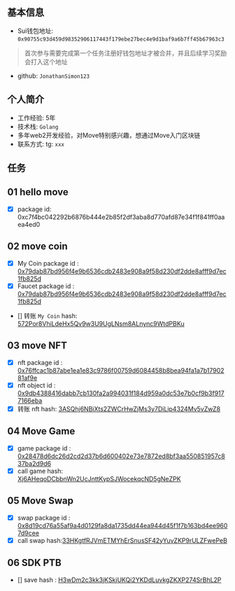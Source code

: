 ## 基本信息

- Sui钱包地址: `0x90755c93d459d98352906117443f179ebe27bec4e9d1baf9a6b7ff45b67963c3`

> 首次参与需要完成第一个任务注册好钱包地址才被合并，并且后续学习奖励会打入这个地址

- github: `JonathanSimon123`

## 个人简介

- 工作经验: 5年
- 技术栈:  `Golang`
- 多年web2开发经验，对Move特别感兴趣，想通过Move入门区块链
- 联系方式: tg: `xxx`

## 任务

## 01 hello move

- [X] package id: 0xc7f4bc042292b6876b444e2b85f2df3aba8d770afd87e34f1f841ff0aaea4ed0

## 02 move coin

- [X] My Coin package id : [0x79dab87bd956f4e9b6536cdb2483e908a9f58d230df2dde8afff9d7ec1fb825d](https://suiscan.xyz/mainnet/object/0x79dab87bd956f4e9b6536cdb2483e908a9f58d230df2dde8afff9d7ec1fb825d/contracts)
- [X] Faucet package id : [0x79dab87bd956f4e9b6536cdb2483e908a9f58d230df2dde8afff9d7ec1fb825d](https://suiscan.xyz/mainnet/object/0x79dab87bd956f4e9b6536cdb2483e908a9f58d230df2dde8afff9d7ec1fb825d/contracts)

- [] 转账 `My Coin` hash: [572Por8VhiLdeHx5Qv9w3U9UgLNsm8ALnync9WtdPBKu](https://suiscan.xyz/mainnet/tx/572Por8VhiLdeHx5Qv9w3U9UgLNsm8ALnync9WtdPBKu)

## 03 move NFT

- [X] nft package id : [0x76ffcac1b87abe1ea1e83c9786f00759d6084458b8bea94fa1a7b1790281af9e](https://suiscan.xyz/mainnet/object/0x76ffcac1b87abe1ea1e83c9786f00759d6084458b8bea94fa1a7b1790281af9e/txs)
- [X] nft object id : [0x9db4388416dabb7cb130fa2a994031f184d959a0dc53e7b0cf9b3f9177166eba](https://suiscan.xyz/mainnet/object/0x9db4388416dabb7cb130fa2a994031f184d959a0dc53e7b0cf9b3f9177166eba)
- [X] 转账 nft  hash: [3ASQhj6NBiXts2ZWCrHwZjMs3y7DiLip4324Mv5vZwZ8](https://suiscan.xyz/mainnet/tx/3ASQhj6NBiXts2ZWCrHwZjMs3y7DiLip4324Mv5vZwZ8)

## 04 Move Game

- [X] game package id : [0x28478d6dc26d2cd2d37b6d600402e73e7872ed8bf3aa550851957c837ba2d9d6](https://suiscan.xyz/mainnet/object/0x28478d6dc26d2cd2d37b6d600402e73e7872ed8bf3aa550851957c837ba2d9d6/contracts)
- [X] call game hash: [Xj6AHeqoDCbbnWn2UcJnttKypSJWocekqcND5gNeZPK](https://suiscan.xyz/mainnet/tx/Xj6AHeqoDCbbnWn2UcJnttKypSJWocekqcND5gNeZPK)

## 05 Move Swap

- [X] swap package id : [0x8d19cd76a55af9a4d0129fa8da1735dd44ea944d45f1f7b163bd4ee9607d9cee](https://suiscan.xyz/mainnet/object/0x8d19cd76a55af9a4d0129fa8da1735dd44ea944d45f1f7b163bd4ee9607d9cee/contracts)
- [X] call swap hash:[33HKgtfRJVmETMYhErSnusSF42yYuvZKP9rULZFwePeB](https://suiscan.xyz/mainnet/tx/33HKgtfRJVmETMYhErSnusSF42yYuvZKP9rULZFwePeB)

## 06 SDK PTB

- [] save hash : [H3wDm2c3kk3jKSkjUKQi2YKDdLuvkgZKXP274SrBhL2P](https://suiscan.xyz/mainnet/tx/H3wDm2c3kk3jKSkjUKQi2YKDdLuvkgZKXP274SrBhL2P)
